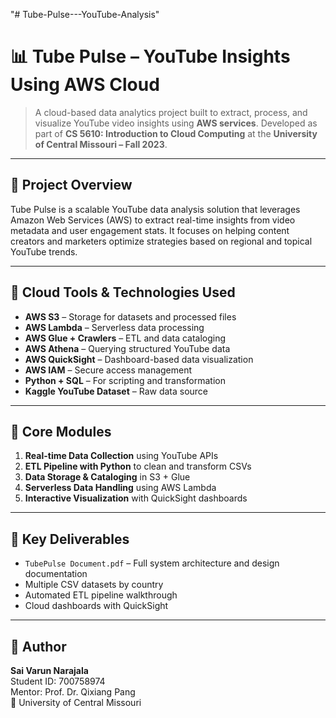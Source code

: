 "# Tube-Pulse---YouTube-Analysis" 
# 📊 Tube Pulse – YouTube Insights Using AWS Cloud

> A cloud-based data analytics project built to extract, process, and visualize YouTube video insights using **AWS services**. Developed as part of **CS 5610: Introduction to Cloud Computing** at the **University of Central Missouri – Fall 2023**.

---

## 📁 Project Overview

Tube Pulse is a scalable YouTube data analysis solution that leverages Amazon Web Services (AWS) to extract real-time insights from video metadata and user engagement stats. It focuses on helping content creators and marketers optimize strategies based on regional and topical YouTube trends.

---

## 🚀 Cloud Tools & Technologies Used

- **AWS S3** – Storage for datasets and processed files  
- **AWS Lambda** – Serverless data processing  
- **AWS Glue + Crawlers** – ETL and data cataloging  
- **AWS Athena** – Querying structured YouTube data  
- **AWS QuickSight** – Dashboard-based data visualization  
- **AWS IAM** – Secure access management  
- **Python + SQL** – For scripting and transformation  
- **Kaggle YouTube Dataset** – Raw data source

---

## 📌 Core Modules

1. **Real-time Data Collection** using YouTube APIs  
2. **ETL Pipeline with Python** to clean and transform CSVs  
3. **Data Storage & Cataloging** in S3 + Glue  
4. **Serverless Data Handling** using AWS Lambda  
5. **Interactive Visualization** with QuickSight dashboards

---

## 📑 Key Deliverables

- `TubePulse Document.pdf` – Full system architecture and design documentation  
- Multiple CSV datasets by country  
- Automated ETL pipeline walkthrough  
- Cloud dashboards with QuickSight

---

## 👤 Author

**Sai Varun Narajala**  
Student ID: 700758974  
Mentor: Prof. Dr. Qixiang Pang  
📍 University of Central Missouri  
